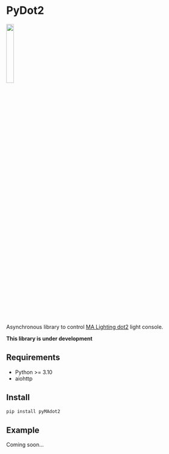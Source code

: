 # PyDot2

<img src="https://xom.malighting.com/xom-rest/assets/da4da7d0-4cfe-40da-9023-4fa866e38f25/preview?access_token=A9OYsVma9vxvXaaqzsVFtsR6K14&mimeType=image%2Fpng&width=1170&height=700" width=20% height=20%>

Asynchronous library to control [MA Lighting dot2](https://www.malighting.com/de/produktarchiv/produkt/dot2-core-120211/) light console.

**This library is under development**

## Requirements

- Python >= 3.10
- aiohttp

## Install
```bash
pip install pyMAdot2
```

## Example

Coming soon...
